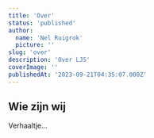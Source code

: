 ```yaml
---
title: 'Over'
status: 'published'
author:
  name: 'Nel Ruigrok'
  picture: ''
slug: 'over'
description: 'Over LJS'
coverImage: ''
publishedAt: '2023-09-21T04:35:07.000Z'
---
```


## Wie zijn wij

Verhaaltje…

